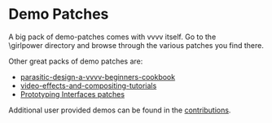 # Demo Patches
A big pack of demo-patches comes with vvvv itself. Go to the  
 \girlpower
directory and browse through the various patches you find there.  

Other great packs of demo patches are:  
* <a href="https://vvvv.org/contribution/parasitic-design-a-vvvv-beginners-cookbook" class="extURL contribution" target="_blank">parasitic-design-a-vvvv-beginners-cookbook</a>  
* <a href="https://vvvv.org/contribution/video-effects-and-compositing-tutorials" class="extURL contribution" target="_blank">video-effects-and-compositing-tutorials</a>  
* <a href="http://prototypinginterfaces.com/category/patches/" class="extURL" target="_blank">Prototyping Interfaces patches</a>  

Additional user provided demos can be found in the <a href="https://vvvv.org/contributions/1353/all" class="extURL" target="_blank">contributions</a>.